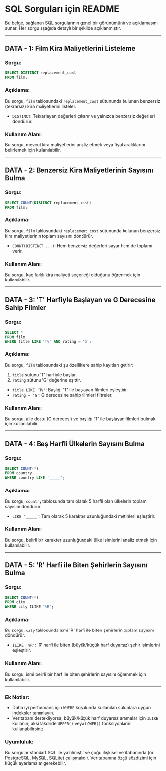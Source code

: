 # SQL Sorguları için README

Bu belge, sağlanan SQL sorgularının genel bir görünümünü ve açıklamasını sunar. Her sorgu aşağıda detaylı bir şekilde açıklanmıştır.

---

## DATA - 1: Film Kira Maliyetlerini Listeleme

### Sorgu:
```sql
SELECT DISTINCT replacement_cost
FROM film;
```

### Açıklama:
Bu sorgu, `film` tablosundaki `replacement_cost` sütununda bulunan benzersiz (tekrarsız) kira maliyetlerini listeler.

- `DISTINCT`: Tekrarlayan değerleri çıkarır ve yalnızca benzersiz değerleri döndürür.

### Kullanım Alanı:
Bu sorgu, mevcut kira maliyetlerini analiz etmek veya fiyat aralıklarını belirlemek için kullanılabilir.

---

## DATA - 2: Benzersiz Kira Maliyetlerinin Sayısını Bulma

### Sorgu:
```sql
SELECT COUNT(DISTINCT replacement_cost)
FROM film;
```

### Açıklama:
Bu sorgu, `film` tablosundaki `replacement_cost` sütununda bulunan benzersiz kira maliyetlerinin toplam sayısını döndürür.

- `COUNT(DISTINCT ...)`: Hem benzersiz değerleri sayar hem de toplamı verir.

### Kullanım Alanı:
Bu sorgu, kaç farklı kira maliyeti seçeneği olduğunu öğrenmek için kullanılabilir.

---

## DATA - 3: 'T' Harfiyle Başlayan ve G Derecesine Sahip Filmler

### Sorgu:
```sql
SELECT *
FROM film
WHERE title LIKE 'T%' AND rating = 'G';
```

### Açıklama:
Bu sorgu, `film` tablosundaki şu özelliklere sahip kayıtları getirir:
1. `title` sütunu 'T' harfiyle başlar.
2. `rating` sütunu 'G' değerine eşittir.

- `title LIKE 'T%'`: Başlığı 'T' ile başlayan filmleri eşleştirir.
- `rating = 'G'`: G derecesine sahip filmleri filtreler.

### Kullanım Alanı:
Bu sorgu, aile dostu (G derecesi) ve başlığı 'T' ile başlayan filmleri bulmak için kullanılabilir.

---

## DATA - 4: Beş Harfli Ülkelerin Sayısını Bulma

### Sorgu:
```sql
SELECT COUNT(*)
FROM country
WHERE country LIKE '_____';
```

### Açıklama:
Bu sorgu, `country` tablosunda tam olarak 5 harfli olan ülkelerin toplam sayısını döndürür.

- `LIKE '_____'`: Tam olarak 5 karakter uzunluğundaki metinleri eşleştirir.

### Kullanım Alanı:
Bu sorgu, belirli bir karakter uzunluğundaki ülke isimlerini analiz etmek için kullanılabilir.

---

## DATA - 5: 'R' Harfi ile Biten Şehirlerin Sayısını Bulma

### Sorgu:
```sql
SELECT COUNT(*)
FROM city
WHERE city ILIKE '%R';
```

### Açıklama:
Bu sorgu, `city` tablosunda ismi 'R' harfi ile biten şehirlerin toplam sayısını döndürür.

- `ILIKE '%R'`: 'R' harfi ile biten (büyük/küçük harf duyarsız) şehir isimlerini eşleştirir.

### Kullanım Alanı:
Bu sorgu, ismi belirli bir harf ile biten şehirlerin sayısını öğrenmek için kullanılabilir.

---

### Ek Notlar:
- Daha iyi performans için `WHERE` koşulunda kullanılan sütunlara uygun indeksler tanımlayın.
- Veritabanı destekliyorsa, büyük/küçük harf duyarsız aramalar için `ILIKE` kullanın; aksi takdirde `UPPER()` veya `LOWER()` fonksiyonlarını kullanabilirsiniz.

### Uyumluluk:
Bu sorgular standart SQL ile yazılmıştır ve çoğu ilişkisel veritabanında (ör. PostgreSQL, MySQL, SQLite) çalışmalıdır. Veritabanına özgü sözdizimi için küçük ayarlamalar gerekebilir.

